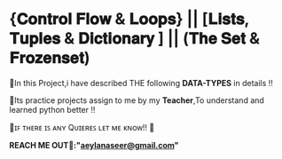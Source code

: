 #   {𝐂𝐨𝐧𝐭𝐫𝐨𝐥 𝐅𝐥𝐨𝐰 & 𝐋𝐨𝐨𝐩𝐬} || [𝐋𝐢𝐬𝐭𝐬, 𝐓𝐮𝐩𝐥𝐞𝐬 & 𝐃𝐢𝐜𝐭𝐢𝐨𝐧𝐚𝐫𝐲 ] || (𝐓𝐡𝐞 𝐒𝐞𝐭 & 𝐅𝐫𝐨𝐳𝐞𝐧𝐬𝐞𝐭)

🔺In this Project,i have described THE following **DATA-TYPES** in details !!

🔻Its practice projects assign to me by my **Teacher**,To understand and learned python better !!

🔺ɪꜰ ᴛʜᴇʀᴇ ɪꜱ ᴀɴʏ Qᴜɪᴇʀᴇꜱ ʟᴇᴛ ᴍᴇ ᴋɴᴏᴡ!! 👾

**REACH ME OUT📧:"aeylanaseer@gmail.com"**
